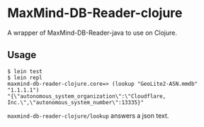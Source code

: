 # MaxMind-DB-Reader-clojure

A wrapper of MaxMind-DB-Reader-java to use on Clojure.

## Usage

```
$ lein test
$ lein repl
maxmind-db-reader-clojure.core=> (lookup "GeoLite2-ASN.mmdb" "1.1.1.1")
"{\"autonomous_system_organization\":\"Cloudflare, Inc.\",\"autonomous_system_number\":13335}"
```

`maxmind-db-reader-clojure/lookup` answers a json text.

